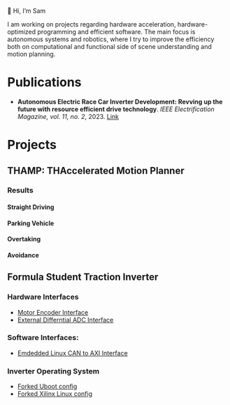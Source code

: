 👋 Hi, I’m Sam

I am working on projects regarding hardware acceleration, hardware-optimized programming and efficient software.
The main focus is autonomous systems and robotics, where I try to improve the efficiency both on computational and functional side
of scene understanding and motion planning.

# Publications


- **Autonomous Electric Race Car Inverter Development: Revving up the future with resource efficient drive technology**. *IEEE Electrification Magazine, vol. 11, no. 2*, 2023. [Link](https://ieeexplore.ieee.org/abstract/document/10143767)

# Projects
## THAMP: THAccelerated Motion Planner

### Results

#### Straight Driving

#### Parking Vehicle

#### Overtaking

#### Avoidance


## Formula Student Traction Inverter

### Hardware Interfaces
- [Motor Encoder Interface](https://github.com/samlei-research/endat_interface)
- [External Differntial ADC Interface](https://github.com/samlei-research/inverter_adc_interface)

### Software Interfaces:
- [Emdedded Linux CAN to AXI Interface](https://github.com/samlei-research/automatic_can_axi_mapper)

### Inverter Operating System 
- [Forked Uboot config](https://github.com/samlei-research/xlnx_uboot_custom)
- [Forked Xilinx Linux config](https://github.com/samlei-research/xilinx-linux_custom)

<!---
samlei-research/samlei-research is a ✨ special ✨ repository because its `README.md` (this file) appears on your GitHub profile.
You can click the Preview link to take a look at your changes.
--->
